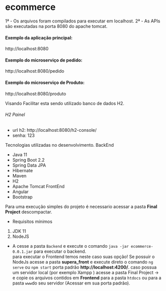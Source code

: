 # ecommerce

1ª - Os arquivos foram compilados para executar em localhost. 
2ª - As APIs são executadas na porta 8080 do apache tomcat. 

#### Exemplo da aplicação principal: 
 http://localhost:8080
#### Exemplo do microserviço de pedido:
 http://localhost:8080/pedido
#### Exemplo do microserviço de Produto:
 http://localhost:8080/produto

Visando Facilitar esta sendo utilizado banco de dados H2.
 ###### H2 Painel
  * url h2: http://localhost:8080/h2-console/
  * senha: 123
 
Tecnologias utilizadas no desenvolvimento.
BackEnd 
- Java 11
- Spring Boot 2.2 
- Spring Data JPA 
- Hibernate 
- Maven
- H2 
- Apache Tomcat 
FrontEnd 
- Angular
- Bootstrap

Para uma execução simples do projeto é necessario acessar a pasta **Final Project** descompactar.
 * Requisitos mínimos 
1. JDK 11
2. NodeJS

* A cesse a pasta ```Backend``` e execute o comando ```java -jar ecommerce-0.0.1.jar``` para executar o backend. </br>
  para executar o Frontend temos neste caso suas opção! Se possuir o NodeJs acesse a pasta **supera_front** e execute direto o comando ```ng serve``` ou ```npm start``` porta      padrão **http://localhost:4200/**.
  caso possua um servidor local (por exemplo Xampp ) acesse a pasta Final Project -> e copie os arquivos contidos em **Frontend** para a pasta ```htdocs``` ou para a pasta         ```www```do seu servidor (Acessar em sua porta padrão).
